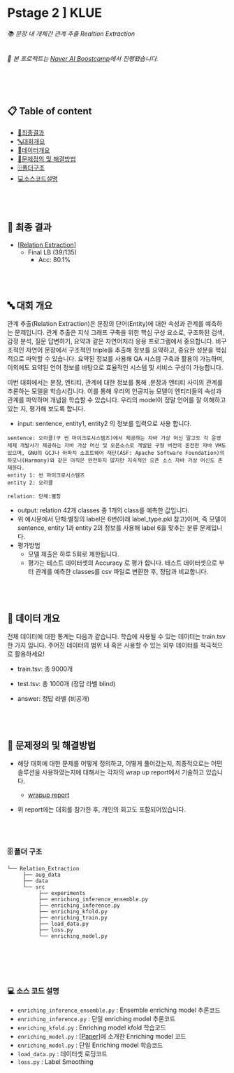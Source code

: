 # Pstage 2 ] KLUE

###### 📚 문장 내 개체간 관계 추출 Realtion Extraction
###### 📌 본 프로젝트는 [_*Naver AI Boostcamp*_](https://www.edwith.org/bcaitech1/)에서 진행됐습니다.
<br></br>

## 📋 Table of content
+ [🏅최종결과](#Result)
+ [🔤대회개요](#Overview)
+ [💾데이터개요](#Data)
+ [📝문제정의 및 해결방법](#Solution)
+ [🗄폴더구조](#Directory)
+ [💻소스코드설명](#Code)
<br></br>
<br></br>


## 🏅 최종 결과 <a name = 'Result'></a>
- [[Relation Extraction]](http://boostcamp.stages.ai/competitions/4/overview/description)
    - Final LB (39/135)
        - Acc: 80.1%
<br></br>
<br></br>



## 🔤 대회 개요 <a name = 'Overview'></a>
관계 추출(Relation Extraction)은 문장의 단어(Entity)에 대한 속성과 관계를 예측하는 문제입니다. 관계 추출은 지식 그래프 구축을 위한 핵심 구성 요소로, 구조화된 검색, 감정 분석, 질문 답변하기, 요약과 같은 자연어처리 응용 프로그램에서 중요합니다. 비구조적인 자연어 문장에서 구조적인 triple을 추출해 정보를 요약하고, 중요한 성분을 핵심적으로 파악할 수 있습니다.
요약된 정보를 사용해 QA 시스템 구축과 활용이 가능하며, 이외에도 요약된 언어 정보를 바탕으로 효율적인 시스템 및 서비스 구성이 가능합니다.

이번 대회에서는 문장, 엔티티, 관계에 대한 정보를 통해 ,문장과 엔티티 사이의 관계를 추론하는 모델을 학습시킵니다. 이를 통해 우리의 인공지능 모델이 엔티티들의 속성과 관계를 파악하며 개념을 학습할 수 있습니다. 우리의 model이 정말 언어를 잘 이해하고 있는 지, 평가해 보도록 합니다.
- input: sentence, entity1, entity2 의 정보를 입력으로 사용 합니다.
```
sentence: 오라클(구 썬 마이크로시스템즈)에서 제공하는 자바 가상 머신 말고도 각 운영 체제 개발사가 제공하는 자바 가상 머신 및 오픈소스로 개발된 구형 버전의 온전한 자바 VM도 있으며, GNU의 GCJ나 아파치 소프트웨어 재단(ASF: Apache Software Foundation)의 하모니(Harmony)와 같은 아직은 완전하지 않지만 지속적인 오픈 소스 자바 가상 머신도 존재한다.
entity 1: 썬 마이크로시스템즈
entity 2: 오라클

relation: 단체:별칭
```
- output: relation 42개 classes 중 1개의 class를 예측한 값입니다.
- 위 예시문에서 단체:별칭의 label은 6번(아래 label_type.pkl 참고)이며, 즉 모델이 sentence, entity 1과 entity 2의 정보를 사용해 label 6을 맞추는 분류 문제입니다.
- 평가방법 
    - 모델 제출은 하루 5회로 제한됩니다.
    - 평가는 테스트 데이터셋의 Accuracy 로 평가 합니다. 테스트 데이터셋으로 부터 관계를 예측한 classes를 csv 파일로 변환한 후, 정답과 비교합니다.
<br></br>
<br></br>


## 💾 데이터 개요 <a name = 'Data'></a>
전체 데이터에 대한 통계는 다음과 같습니다. 학습에 사용될 수 있는 데이터는 train.tsv 한 가지 입니다. 주어진 데이터의 범위 내 혹은 사용할 수 있는 외부 데이터를 적극적으로 활용하세요!

- train.tsv: 총 9000개

- test.tsv: 총 1000개 (정답 라벨 blind)

- answer: 정답 라벨 (비공개)
<br></br>
<br></br>


## 📝 문제정의 및 해결방법 <a name = 'Solution'></a>
- 해당 대회에 대한 문제를 어떻게 정의하고, 어떻게 풀어갔는지, 최종적으로는 어떤 솔루션을 사용하였는지에 대해서는 각자의 wrap up report에서 기술하고 있습니다. 
    - [wrapup report](https://maihon.oopy.io/study/boostcamp/p-stage/relation-extration/wrapup-report)    

- 위 report에는 대회를 참가한 후, 개인의 회고도 포함되어있습니다. 
<br></br>
<br></br>


### 🗄 폴더 구조 <a name = 'Directory'></a>
```
└── Relation_Extraction
     ├── aug_data
     ├── data
     └── src
          ├── experiments
          ├── enriching_inference_ensemble.py
          ├── enriching_inference.py
          ├── enriching_kfold.py
          ├── enriching_train.py
          ├── load_data.py
          ├── loss.py     
          └── enriching_model.py
```
<br></br>
<br></br>


### 💻 소스 코드 설명 <a name = 'Code'></a>
- `enriching_inference_ensemble.py` : Ensemble enriching model 추론코드
- `enriching_inference.py` : 단일 enriching model 추론코드
- `enriching_kfold.py` : Enriching model kfold 학습코드
- `enriching_model.py` : [[Paper]](https://arxiv.org/pdf/1905.08284.pdf)에 소개한 Enriching model 코드
- `enriching_model.py` : 단일 Enriching model 학습코드
- `load_data.py` : 데이터셋 로딩코드
- `loss.py` : Label Smoothing
